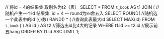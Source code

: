 //                              将id = 4的结果集 取别名为t2（表）
SELECT * FROM `t_book` AS t1 JOIN (
    //随机产生一个id 结果集: id = 4  -- round为四舍五入
    SELECT ROUND(
        //随机选一个此表中的id (小数)
        RAND() * (
            //查询此表最大id
            SELECT MAX(id) FROM `t_book`
        )
    ) AS id
) AS t2
//筛选出id比4大的记录
WHERE t1.id >= t2.id
//展示前五hang
ORDER BY t1.id ASC LIMIT 1;